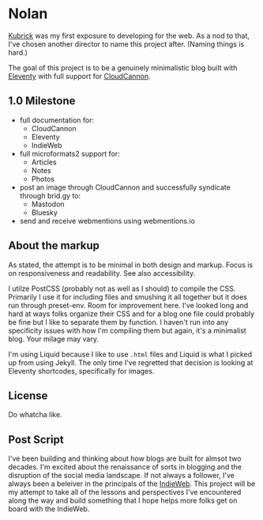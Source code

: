 # Nolan

[Kubrick](https://wordpress.org/themes/default/) was my first exposure to developing for the web. As a nod to that, I've chosen another director to name this project after. (Naming things is hard.)

The goal of this project is to be a genuinely minimalistic blog built with [Eleventy](https://www.11ty.dev/) with full support for [CloudCannon](https://cloudcannon.com/). 

## 1.0 Milestone

* full documentation for:
  * CloudCannon
  * Eleventy
  * IndieWeb
* full microformats2 support for:
  * Articles
  * Notes
  * Photos
* post an image through CloudCannon and successfully syndicate through brid.gy to:
    * Mastodon
    * Bluesky
* send and receive webmentions using webmentions.io

## About the markup
As stated, the attempt is to be minimal in both design and markup. Focus is on responsiveness and readability. See also accessibility.

I utilze PostCSS (probably not as well as I should) to compile the CSS. Primarily I use it for including files and smushing it all together but it does run through preset-env. Room for improvement here. I've looked long and hard at ways folks organize their CSS and for a blog one file could probably be fine but I like to separate them by function. I haven't run into any specificity issues with how I'm compiling them but again, it's a minimalist blog. Your milage may vary.

I'm using Liquid because I like to use `.html` files and Liquid is what I picked up from using Jekyll. The only time I've regretted that decision is looking at Eleventy shortcodes, specifically for images.

## License

Do whatcha like.

## Post Script

I've been building and thinking about how blogs are built for almsot two decades. I'm excited about the renaissance of sorts in blogging and the disruption of the social media landscape. If not always a follower, I've always been a beleiver in the principals of the [IndieWeb](https://indieweb.org). This project will be my attempt to take all of the lessons and perspectives I've encountered along the way and build something that I hope helps more folks get on board with the IndieWeb.

